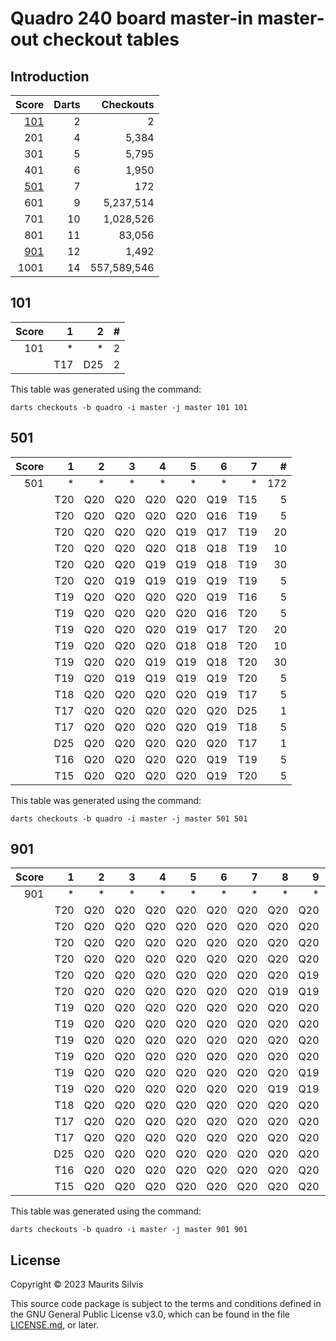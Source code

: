 # Quadro 240 board master-in master-out checkout tables

## Introduction

|       Score | Darts |   Checkouts |
|------------:|------:|------------:|
| [101](#101) |     2 |           2 |
|         201 |     4 |       5,384 |
|         301 |     5 |       5,795 |
|         401 |     6 |       1,950 |
| [501](#501) |     7 |         172 |
|         601 |     9 |   5,237,514 |
|         701 |    10 |   1,028,526 |
|         801 |    11 |      83,056 |
| [901](#901) |    12 |       1,492 |
|        1001 |    14 | 557,589,546 |

## 101

| Score |   1 |   2 | # |
|------:|----:|----:|--:|
|   101 |   * |   * | 2 |
|       | T17 | D25 | 2 |

This table was generated using the command:

```shell
darts checkouts -b quadro -i master -j master 101 101
```

## 501

| Score |   1 |   2 |   3 |   4 |   5 |   6 |   7 |   # |
|------:|----:|----:|----:|----:|----:|----:|----:|----:|
|   501 |   * |   * |   * |   * |   * |   * |   * | 172 |
|       | T20 | Q20 | Q20 | Q20 | Q20 | Q19 | T15 |   5 |
|       | T20 | Q20 | Q20 | Q20 | Q20 | Q16 | T19 |   5 |
|       | T20 | Q20 | Q20 | Q20 | Q19 | Q17 | T19 |  20 |
|       | T20 | Q20 | Q20 | Q20 | Q18 | Q18 | T19 |  10 |
|       | T20 | Q20 | Q20 | Q19 | Q19 | Q18 | T19 |  30 |
|       | T20 | Q20 | Q19 | Q19 | Q19 | Q19 | T19 |   5 |
|       | T19 | Q20 | Q20 | Q20 | Q20 | Q19 | T16 |   5 |
|       | T19 | Q20 | Q20 | Q20 | Q20 | Q16 | T20 |   5 |
|       | T19 | Q20 | Q20 | Q20 | Q19 | Q17 | T20 |  20 |
|       | T19 | Q20 | Q20 | Q20 | Q18 | Q18 | T20 |  10 |
|       | T19 | Q20 | Q20 | Q19 | Q19 | Q18 | T20 |  30 |
|       | T19 | Q20 | Q19 | Q19 | Q19 | Q19 | T20 |   5 |
|       | T18 | Q20 | Q20 | Q20 | Q20 | Q19 | T17 |   5 |
|       | T17 | Q20 | Q20 | Q20 | Q20 | Q20 | D25 |   1 |
|       | T17 | Q20 | Q20 | Q20 | Q20 | Q19 | T18 |   5 |
|       | D25 | Q20 | Q20 | Q20 | Q20 | Q20 | T17 |   1 |
|       | T16 | Q20 | Q20 | Q20 | Q20 | Q19 | T19 |   5 |
|       | T15 | Q20 | Q20 | Q20 | Q20 | Q19 | T20 |   5 |

This table was generated using the command:

```shell
darts checkouts -b quadro -i master -j master 501 501
```

## 901

| Score |   1 |   2 |   3 |   4 |   5 |   6 |   7 |   8 |   9 |  10 |  11 |  12 |    # |
|------:|----:|----:|----:|----:|----:|----:|----:|----:|----:|----:|----:|----:|-----:|
|   901 |   * |   * |   * |   * |   * |   * |   * |   * |   * |   * |   * |   * | 1492 |
|       | T20 | Q20 | Q20 | Q20 | Q20 | Q20 | Q20 | Q20 | Q20 | Q20 | Q19 | T15 |   10 |
|       | T20 | Q20 | Q20 | Q20 | Q20 | Q20 | Q20 | Q20 | Q20 | Q20 | Q16 | T19 |   10 |
|       | T20 | Q20 | Q20 | Q20 | Q20 | Q20 | Q20 | Q20 | Q20 | Q19 | Q17 | T19 |   90 |
|       | T20 | Q20 | Q20 | Q20 | Q20 | Q20 | Q20 | Q20 | Q20 | Q18 | Q18 | T19 |   45 |
|       | T20 | Q20 | Q20 | Q20 | Q20 | Q20 | Q20 | Q20 | Q19 | Q19 | Q18 | T19 |  360 |
|       | T20 | Q20 | Q20 | Q20 | Q20 | Q20 | Q20 | Q19 | Q19 | Q19 | Q19 | T19 |  210 |
|       | T19 | Q20 | Q20 | Q20 | Q20 | Q20 | Q20 | Q20 | Q20 | Q20 | Q19 | T16 |   10 |
|       | T19 | Q20 | Q20 | Q20 | Q20 | Q20 | Q20 | Q20 | Q20 | Q20 | Q16 | T20 |   10 |
|       | T19 | Q20 | Q20 | Q20 | Q20 | Q20 | Q20 | Q20 | Q20 | Q19 | Q17 | T20 |   90 |
|       | T19 | Q20 | Q20 | Q20 | Q20 | Q20 | Q20 | Q20 | Q20 | Q18 | Q18 | T20 |   45 |
|       | T19 | Q20 | Q20 | Q20 | Q20 | Q20 | Q20 | Q20 | Q19 | Q19 | Q18 | T20 |  360 |
|       | T19 | Q20 | Q20 | Q20 | Q20 | Q20 | Q20 | Q19 | Q19 | Q19 | Q19 | T20 |  210 |
|       | T18 | Q20 | Q20 | Q20 | Q20 | Q20 | Q20 | Q20 | Q20 | Q20 | Q19 | T17 |   10 |
|       | T17 | Q20 | Q20 | Q20 | Q20 | Q20 | Q20 | Q20 | Q20 | Q20 | Q20 | D25 |    1 |
|       | T17 | Q20 | Q20 | Q20 | Q20 | Q20 | Q20 | Q20 | Q20 | Q20 | Q19 | T18 |   10 |
|       | D25 | Q20 | Q20 | Q20 | Q20 | Q20 | Q20 | Q20 | Q20 | Q20 | Q20 | T17 |    1 |
|       | T16 | Q20 | Q20 | Q20 | Q20 | Q20 | Q20 | Q20 | Q20 | Q20 | Q19 | T19 |   10 |
|       | T15 | Q20 | Q20 | Q20 | Q20 | Q20 | Q20 | Q20 | Q20 | Q20 | Q19 | T20 |   10 |

This table was generated using the command:

```shell
darts checkouts -b quadro -i master -j master 901 901
```

## License

Copyright © 2023 Maurits Silvis

This source code package is subject to the terms and conditions defined in the GNU General Public License v3.0, which can be found in the file [LICENSE.md](../LICENSE.md), or later.
